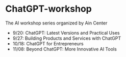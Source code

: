 # ChatGPT-workshop
The AI workshop series organized by Ain Center

- 9/20: ChatGPT: Latest Versions and Practical Uses
- 9/27: Building Products and Services with ChatGPT
- 10/18: ChatGPT for Entrepreneurs
- 11/08: Beyond ChatGPT: More Innovative AI Tools
